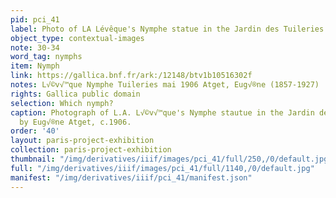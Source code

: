 ```yaml
---
pid: pci_41
label: Photo of LA Lévêque's Nymphe statue in the Jardin des Tuileries
object_type: contextual-images
note: 30-34
word_tag: nymphs
item: Nymph
link: https://gallica.bnf.fr/ark:/12148/btv1b10516302f
notes: L√©v√™que Nymphe Tuileries mai 1906 Atget, Eug√®ne (1857-1927)
rights: Gallica public domain
selection: Which nymph?
caption: Photograph of L.A. L√©v√™que's Nymphe stautue in the Jardin des Tuileries
  by Eug√®ne Atget, c.1906.
order: '40'
layout: paris-project-exhibition
collection: paris-project-exhibition
thumbnail: "/img/derivatives/iiif/images/pci_41/full/250,/0/default.jpg"
full: "/img/derivatives/iiif/images/pci_41/full/1140,/0/default.jpg"
manifest: "/img/derivatives/iiif/pci_41/manifest.json"
---
```

